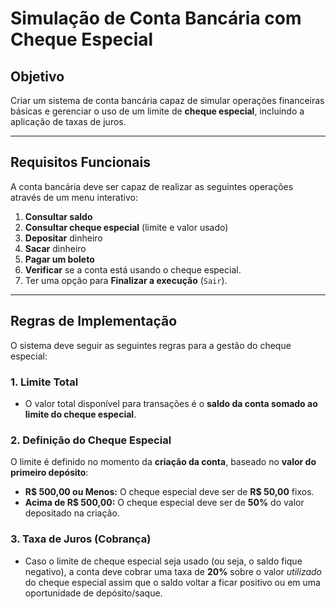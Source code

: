 # Simulação de Conta Bancária com Cheque Especial

##  Objetivo

Criar um sistema de conta bancária capaz de simular operações financeiras básicas e gerenciar o uso de um limite de **cheque especial**, incluindo a aplicação de taxas de juros.

---

##  Requisitos Funcionais

A conta bancária deve ser capaz de realizar as seguintes operações através de um menu interativo:

1.  **Consultar saldo**
2.  **Consultar cheque especial** (limite e valor usado)
3.  **Depositar** dinheiro
4.  **Sacar** dinheiro
5.  **Pagar um boleto**
6.  **Verificar** se a conta está usando o cheque especial.
7.  Ter uma opção para **Finalizar a execução** (`Sair`).

---

##  Regras de Implementação

O sistema deve seguir as seguintes regras para a gestão do cheque especial:

### 1. Limite Total

* O valor total disponível para transações é o **saldo da conta somado ao limite do cheque especial**.

### 2. Definição do Cheque Especial

O limite é definido no momento da **criação da conta**, baseado no **valor do primeiro depósito**:

* **R$ 500,00 ou Menos:** O cheque especial deve ser de **R$ 50,00** fixos.
* **Acima de R$ 500,00:** O cheque especial deve ser de **50%** do valor depositado na criação.

### 3. Taxa de Juros (Cobrança)

* Caso o limite de cheque especial seja usado (ou seja, o saldo fique negativo), a conta deve cobrar uma taxa de **20%** sobre o valor *utilizado* do cheque especial assim que o saldo voltar a ficar positivo ou em uma oportunidade de depósito/saque.

